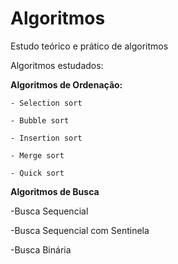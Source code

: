# Algoritmos
Estudo teórico e prático de algoritmos

Algoritmos estudados:

  **Algoritmos de Ordenação:**

    - Selection sort
    
    - Bubble sort
  
    - Insertion sort
  
    - Merge sort

    - Quick sort

 **Algoritmos de Busca**

  -Busca Sequencial

  -Busca Sequencial com Sentinela

  -Busca Binária
